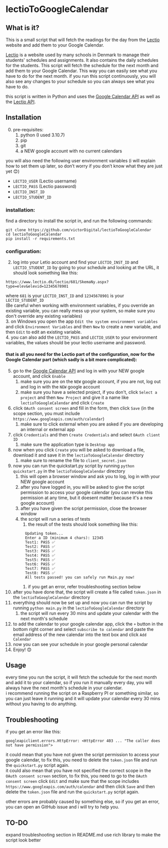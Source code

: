 # lectioToGoogleCalendar
## What is it?
This is a small script that will fetch the readings for the day from the [Lectio](https://www.lectio.dk/) website and add them to your Google Calendar.

[Lectio](https://www.lectio.dk/) is a website used by many schools in Denmark to manage their students' schedules and assignments. It also contains the daily schedules for the students. This script will fetch the schedule for the next month and add them to your Google Calendar. This way you can easily see what you have to do for the next month. if you run this script continuously, you will also see any changes to your schedule so you can always see what you have to do.

this script is written in Python and uses the [Google Calendar API](https://developers.google.com/calendar/) as well as the [Lectio API](https://github.com/HSPDev/lectio).
## Installation
0. pre-requisites:  
     1. python (I used 3.10.7)  
     2. pip  
     3. git  
     4. a NEW google account with no current calendars  

you will also need the following user environment variables (i will explain how to set them up later, so don’t worry if you don’t know what they are just yet 😊)  
* `LECTIO_USER` (Lectio username)  
* `LECTIO_PASS` (Lectio password)  
* `LECTIO_INST_ID`  
* `LECTIO_STUDENT_ID`  

### installation:
find a directory to install the script in, and run the following commands:
```
git clone https://github.com/victorDigital/lectioToGoogleCalendar
cd lectioToGoogleCalendar
pip install -r requirements.txt
```
### configuration:
2. log into your Letio account and find your `LECTIO_INST_ID` and `LECTIO_STUDENT_ID` by going to your schedule and looking at the URL, it should look something like this:
```
https://www.lectio.dk/lectio/681/SkemaNy.aspx?type=elev&elevid=12345678901
```
where `681` is your `LECTIO_INST_ID` and `12345678901` is your `LECTIO_STUDENT_ID`  
(Be careful when working with environment variables, if you override an existing variable, you can really mess up your system, so make sure you don't override any existing variables)  
3. on Windows you open the app `Edit the system environment variables` and click `Environment Variables` and then `New` to create a new variable, and then `Edit` to edit an existing variable.  
4. you can also add the `LECTIO_PASS` and `LECTIO_USER` to your environment variables, the values should be your lectio username and password.  
#### that is all you need for the Lectio part of the configuration, now for the Google Calendar part (which sadly is a bit more complicated):  
5. go to the [Google Calendar API](https://console.developers.google.com/apis/library/calendar-json.googleapis.com) and log in with your NEW google account, and click `Enable`
   1. make sure you are on the `NEW` google account, if you are not, log out and log in with the `NEW` google account
   2. make sure you have a selected project, if you don't, click `Select a project` and then `New Project` and give it a name like `lectioToGoogleCalendar` and click `Create`
6. click `OAuth consent screen` and fill in the form, then click `Save` (in the scope section, you must include `https://www.googleapis.com/auth/calendar`)
   1. make sure to click external when you are asked if you are developing an internal or external app
7. click `Credentials` and then `Create Credentials` and select `OAuth client ID`
   1. make sure the application type is `Desktop app`
8. now when you click `Create` you will be asked to download a file, download it and save it in the `lectioToGoogleCalendar` directory
   1. make sure to rename the file to `client_secret.json`
9. now you can run the quickstart.py script by running ```python quickstart.py``` in the `lectioToGoogleCalendar` directory
   1. this will open a browser window and ask you to log, log in with your NEW google account
   2. after you have logged in, you will be asked to give the script permission to access your google calendar (you can revoke this permission at any time, but it doesent matter because it's a new google account)
   3. after you have given the script permission, close the browser window  
   4. the script will run a series of tests  
      1.  the result of the tests should look something like this:
      ```
        Updating token...
        Enter a ID (minimum 4 chars): 12345
        Test1: PASS ✅
        Test2: PASS ✅
        Test3: PASS ✅
        Test4: PASS ✅
        Test5: PASS ✅
        Test6: PASS ✅
        Test7: PASS ✅
        Test8: PASS ✅
        All tests passed! you can safely run Main.py now!
      ```
      1.  if you get an error, refer troubleshooting section below  
10. after you have done that, the script will create a file called `token.json` in the `lectioToGoogleCalendar` directory  
11. everything should now be set up and now you can run the script by running ```python main.py``` in the `lectioToGoogleCalendar`  directory
    1.  the script will run every 30 mins and update your calendar with the next month's schedule  
12. to add the calendar to your google calendar app, click the `+` button in the bottom right corner and select `subscribe to calendar` and paste the email address of the new calendar into the text box and click `Add Calendar`  
13. now you can see your schedule in your google personal calendar   
14. Enjoy! 😊  

## Usage
every time you run the script, it will fetch the schedule for the next month and add it to your calendar, so if you run it manually every day, you will always have the next month's schedule in your calendar.  
i recommend running the script on a Raspberry PI or something similar, so you can just leave it running and it will update your calendar every 30 mins without you having to do anything.  

## Troubleshooting
if you get an error like this:
```
googleapiclient.errors.HttpError: <HttpError 403 ... "The caller does not have permission">
```
it could mean that you have not given the script permission to access your google calendar, to fix this, you need to delete the `token.json` file and run the `quickstart.py` script again.  
it could also mean that you have not specified the correct scope in the `OAuth consent screen` section, to fix this, you need to go to the `OAuth consent screen` click `Edit` and make sure that the scope includes `https://www.googleapis.com/auth/calendar` and then click `Save` and then delete the `token.json` file and run the `quickstart.py` script again.  


other errors are probably caused by something else, so if you get an error, you can open an GitHub issue and i will try to help you.

## TO-DO
expand troubleshooting section in README.md
use rich library to make the script look better